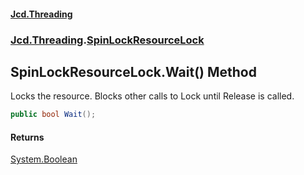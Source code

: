 #### [Jcd.Threading](index.md 'index')
### [Jcd.Threading](Jcd.Threading.md 'Jcd.Threading').[SpinLockResourceLock](SpinLockResourceLock.md 'Jcd.Threading.SpinLockResourceLock')

## SpinLockResourceLock.Wait() Method

Locks the resource. Blocks other calls to Lock until Release is called.

```csharp
public bool Wait();
```

#### Returns
[System.Boolean](https://docs.microsoft.com/en-us/dotnet/api/System.Boolean 'System.Boolean')